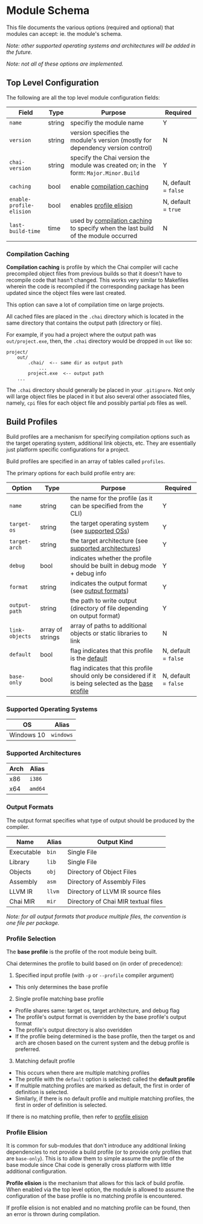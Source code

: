 # Module Schema

This file documents the various options (required and optional) that modules can
accept: ie. the module's schema.

*Note: other supported operating systems and architectures will be added in the future.*

*Note: not all of these options are implemented.*

## Top Level Configuration

The following are all the top level module configuration fields:

| Field | Type | Purpose | Required |
| ----- | ---- | ------- | -------- |
| `name` | string | specifiy the module name | Y |
| `version` | string | version specifies the module's version (mostly for dependency version control) | N |
| `chai-version` | string | specify the Chai version the module was created on; in the form: `Major.Minor.Build` | Y |
| `caching` | bool | enable [compilation caching](#compl-caching) | N, default = `false` |
| `enable-profile-elision` | bool | enables [profile elision](#profile-elision) | N, default = `true` |
| `last-build-time` | time | used by [compilation caching](#compl-caching) to specify when the last build of the module occurred | N |

### <a name="compl-caching"></a> Compilation Caching

**Compilation caching** is profile by which the Chai compiler will cache
precompiled object files from previous builds so that it doesn't have to
recompile code that hasn't changed.  This works very similar to Makefiles
wherein the code is recompiled if the corresponding package has been updated
since the object files were last created.

This option can save a lot of compilation time on large projects.

All cached files are placed in the `.chai` directory which is located in the
same directory that contains the output path (directory or file). 

For example, if you had a project where the output path was `out/project.exe`,
then, the `.chai` directory would be dropped in `out` like so:

```language-text
project/
    out/  
        .chai/  <-- same dir as output path
            ...
        project.exe  <-- output path
    ...
```

The `.chai` directory should generally be placed in your `.gitignore`.  Not only
will large object files be placed in it but also several other associated files,
namely, `cpi` files for each object file and possibly partial `pdb` files as
well.

## Build Profiles

Build profiles are a mechanism for specifying compilation options such as the
target operating system, additional link objects, etc.  They are essentially
just platform specific configurations for a project.

Build profiles are specified in an array of tables called `profiles`.

The primary options for each build profile entry are:

| Option | Type | Purpose | Required |
| ------ | ---- | ------- | -------- |
| `name` | string | the name for the profile (as it can be specified from the CLI) | Y |
| `target-os` | string | the target operating system (see [supported OSs](#supported-os)) | Y |
| `target-arch` | string | the target architecture (see [supported architectures](#supported-arch)) | Y |
| `debug` | bool | indicates whether the profile should be built in debug mode + debug info | Y |
| `format` | string | indicates the output format (see [output formats](#output-fmt)) | Y |
| `output-path` | string | the path to write output (directory of file depending on output format) | Y |
| `link-objects` | array of strings | array of paths to additional objects or static libraries to link | N |
| `default` | bool | flag indicates that this profile is the [default](#profile-selection) | N, default = `false` |
| `base-only` | bool | flag indicates that this profile should only be considered if it is being selected as the [base profile](#profile-selection) | N, default = `false` |

### <a name="supported-os"></a> Supported Operating Systems

| OS | Alias |
| -- | ----- |
| Windows 10 | `windows` |

### <a name="supported-arch"></a> Supported Architectures

| Arch | Alias |
| ---- | ----- |
| x86 | `i386` |
| x64 | `amd64` |

### <a name="output-fmt"></a> Output Formats

The output format specifies what type of output should be produced by the compiler.

| Name | Alias | Output Kind |
| ---- | ----- | ----------- |
| Executable | `bin` | Single File |
| Library | `lib` | Single File |
| Objects | `obj` | Directory of Object Files |
| Assembly | `asm` | Directory of Assembly Files |
| LLVM IR | `llvm` | Directory of LLVM IR source files |
| Chai MIR | `mir` | Directory of Chai MIR textual files |

*Note: for all output formats that produce multiple files, the convention is one file per package.*

### <a name="profile-selection"></a> Profile Selection

The **base profile** is the profile of the root module being built.

Chai determines the profile to build based on (in order of precedence):

1. Specified input profile (with `-p` or `--profile` compiler argument)
  * This only determines the base profile
2. Single profile matching base profile
  * Profile shares same: target os, target architecture, and debug flag
  * The profile's output format is overridden by the base profile's output
    format
  * The profile's output directory is also overidden
  * If the profile being determined is the base profile, then the target os and
    arch are chosen based on the current system and the debug profile is
    preferred.
3. Matching default profile
  * This occurs when there are multiple matching profiles
  * The profile with the `default` option is selected: called the **default
    profile**
  * If multiple matching profiles are marked as default, the first in order of
    definition is selected.
  * Similarly, if there is no default profile and multiple matching profiles,
    the first in order of definition is selected.

If there is no matching profile, then refer to [profile elision](#profile-elision)

### <a name="profile-elision"></a> Profile Elision

It is common for sub-modules that don't introduce any additional linking
dependencies to not provide a build profile (or to provide only profiles that
are `base-only`).  This is to allow them to simple assume the profile of the
base module since Chai code is generally cross platform with little additional
configuration.

**Profile elision** is the mechanism that allows for this lack of build profile.
When enabled via the top level option, the module is allowed to assume the
configuration of the base profile is no matching profile is encountered.

If profile elision is not enabled and no matching profile can be found, then an
error is thrown during compilation.
